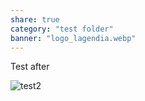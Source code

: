 ```yaml
---
share: true
category: "test folder"
banner: "logo_lagendia.webp"
---
```


Test after

![test2](test2)